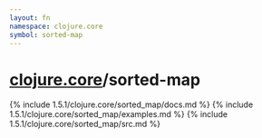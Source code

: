 ```yaml
---
layout: fn
namespace: clojure.core
symbol: sorted-map
---
```


# [clojure.core](../)/sorted-map

{% include 1.5.1/clojure.core/sorted_map/docs.md %}
{% include 1.5.1/clojure.core/sorted_map/examples.md %}
{% include 1.5.1/clojure.core/sorted_map/src.md %}

